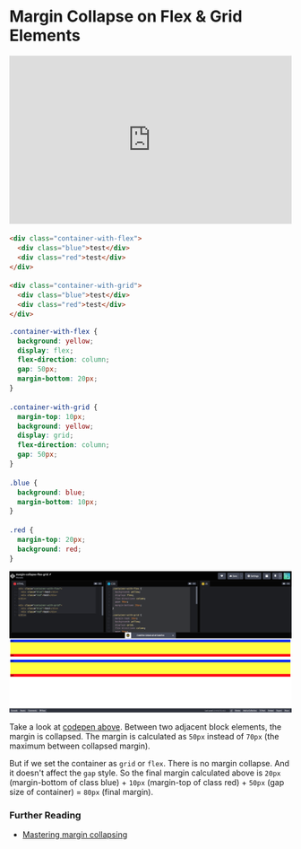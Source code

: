 # Margin Collapse on Flex & Grid Elements

<iframe height="300" style="width: 100%;" scrolling="no" title="margin-collapse-flex-grid" src="https://codepen.io/redmaze/embed/ZEVEVVx?default-tab=html%2Cresult" frameborder="no" loading="lazy" allowtransparency="true" allowfullscreen="true">
  See the Pen <a href="https://codepen.io/redmaze/pen/ZEVEVVx">
  margin-collapse-flex-grid</a> by Mustafa (<a href="https://codepen.io/redmaze">@redmaze</a>)
  on <a href="https://codepen.io">CodePen</a>.
</iframe>

```html
<div class="container-with-flex">
  <div class="blue">test</div>
  <div class="red">test</div>
</div>

<div class="container-with-grid">
  <div class="blue">test</div>
  <div class="red">test</div>
</div>
```

```css
.container-with-flex {
  background: yellow;
  display: flex;
  flex-direction: column;
  gap: 50px;
  margin-bottom: 20px;
}

.container-with-grid {
  margin-top: 10px;
  background: yellow;
  display: grid;
  flex-direction: column;
  gap: 50px;
}

.blue {
  background: blue;
  margin-bottom: 10px;
}

.red {
  margin-top: 20px;
  background: red;
}
```

![Result](/css/assets/margin-collapse-flex-grid.png)

Take a look at [codepen above](https://codepen.io/redmaze/pen/ZEVEVVx). Between two adjacent block elements, the margin is collapsed. The margin is calculated as `50px` instead of `70px` (the maximum between collapsed margin).

But if we set the container as `grid` or `flex`. There is no margin collapse. And it doesn't affect the `gap` style. So the final margin calculated above is `20px` (margin-bottom of class blue) + `10px` (margin-top of class red) + `50px` (gap size of container) = `80px` (final margin).

### Further Reading

- [Mastering margin collapsing](https://developer.mozilla.org/en-US/docs/Web/CSS/CSS_Box_Model/Mastering_margin_collapsing)

